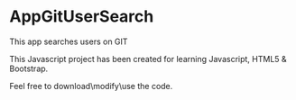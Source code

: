 # AppGitUserSearch
This app searches users on GIT

This Javascript project has been created for learning Javascript, HTML5 & Bootstrap.

Feel free to download\modify\use the code.
